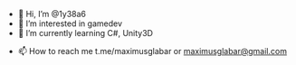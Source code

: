 - 👋 Hi, I’m @1y38a6
- 👀 I’m interested in gamedev
- 🌱 I’m currently learning C#, Unity3D
<!--- - 💞️ I’m looking to collaborate on ... --->
- 📫 How to reach me t.me/maximusglabar or maximusglabar@gmail.com

<!---
1y38a6/1y38a6 is a ✨ special ✨ repository because its `README.md` (this file) appears on your GitHub profile.
You can click the Preview link to take a look at your changes.
--->
